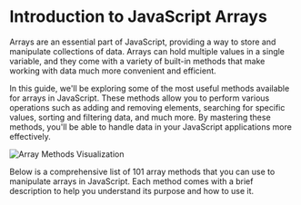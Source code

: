 # Introduction to JavaScript Arrays

Arrays are an essential part of JavaScript, providing a way to store and manipulate collections of data. Arrays can hold multiple values in a single variable, and they come with a variety of built-in methods that make working with data much more convenient and efficient.

In this guide, we'll be exploring some of the most useful methods available for arrays in JavaScript. These methods allow you to perform various operations such as adding and removing elements, searching for specific values, sorting and filtering data, and much more. By mastering these methods, you'll be able to handle data in your JavaScript applications more effectively.

![Array Methods Visualization](https://via.placeholder.com/300x150.png?text=1,+2,+3,+4,+5,+6,+7,+8)

Below is a comprehensive list of 101 array methods that you can use to manipulate arrays in JavaScript. Each method comes with a brief description to help you understand its purpose and how to use it.
